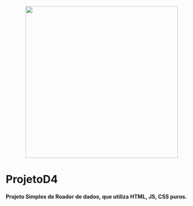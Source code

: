 
<p align="center">
  <img height="400" src="assets/toReadMe/img.png" />
</p>

# ProjetoD4
#### Projeto Simples de Roador de dados, que utiliza HTML, JS, CSS puros.
